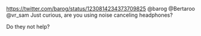 https://twitter.com/barog/status/1230814234373709825 @barog @Bertaroo @vr_sam Just curious, are you using noise canceling headphones?

Do they not help?